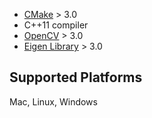 * [CMake](http://cmake.org) > 3.0
* C++11 compiler
* [OpenCV](http://opencv.org) > 3.0
* [Eigen Library](http://eigen.tuxfamily.org/index.php?title=Main_Page) > 3.0


## Supported Platforms
Mac, Linux, Windows